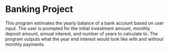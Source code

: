 # Banking Project

This program estimates the yearly balance of a bank account based on user input.  The user is prompted for the initial investment amount, monthly deposit amount, annual interest, and number of years to calculate to.  The program outputs what the year end interest would look like with and without monthly payments.
